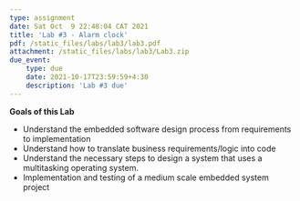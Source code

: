 ```yaml
---
type: assignment
date: Sat Oct  9 22:48:04 CAT 2021
title: 'Lab #3 - Alarm clock'
pdf: /static_files/labs/lab3/lab3.pdf
attachment: /static_files/labs/lab3/Lab3.zip
due_event: 
    type: due
    date: 2021-10-17T23:59:59+4:30
    description: 'Lab #3 due'
---
```

**Goals of this Lab**
- Understand the embedded software design process from requirements to implementation
- Understand how to translate business requirements/logic into code
- Understand the necessary steps to design a system that uses a multitasking operating system.
- Implementation and testing of a medium scale embedded system project
